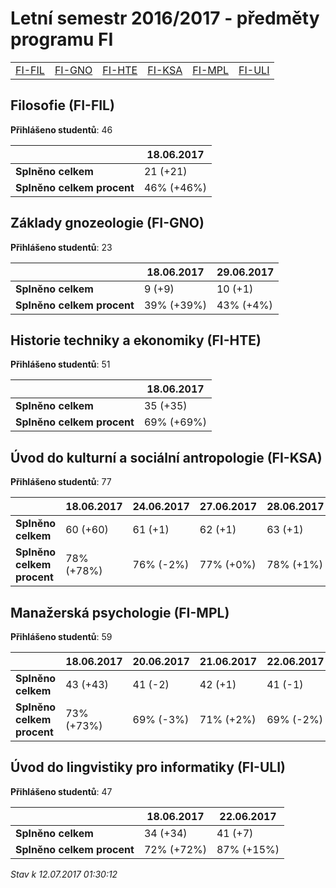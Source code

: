 # Letní semestr 2016/2017 - předměty programu FI


| | | | | | |
|-|-|-|-|-|-|
|[FI-FIL](#filosofie-fi-fil) | [FI-GNO](#základy-gnozeologie-fi-gno) | [FI-HTE](#historie-techniky-a-ekonomiky-fi-hte) | [FI-KSA](#úvod-do-kulturní-a-sociální-antropologie-fi-ksa) | [FI-MPL](#manažerská-psychologie-fi-mpl) | [FI-ULI](#úvod-do-lingvistiky-pro-informatiky-fi-uli)|

        

## Filosofie (FI-FIL)

**Přihlášeno studentů**: 46

|                          |18.06.2017|
|--------------------------|--------------------|
|**Splněno celkem**        |21 (+21)|
|**Splněno celkem procent**|46% (+46%)|

## Základy gnozeologie (FI-GNO)

**Přihlášeno studentů**: 23

|                          |18.06.2017|29.06.2017|
|--------------------------|--------------------|--------------------|
|**Splněno celkem**        |9 (+9)|10 (+1)|
|**Splněno celkem procent**|39% (+39%)|43% (+4%)|

## Historie techniky a ekonomiky (FI-HTE)

**Přihlášeno studentů**: 51

|                          |18.06.2017|
|--------------------------|--------------------|
|**Splněno celkem**        |35 (+35)|
|**Splněno celkem procent**|69% (+69%)|

## Úvod do kulturní a sociální antropologie (FI-KSA)

**Přihlášeno studentů**: 77

|                          |18.06.2017|24.06.2017|27.06.2017|28.06.2017|30.06.2017|
|--------------------------|--------------------|--------------------|--------------------|--------------------|--------------------|
|**Splněno celkem**        |60 (+60)|61 (+1)|62 (+1)|63 (+1)|64 (+1)|
|**Splněno celkem procent**|78% (+78%)|76% (-2%)|77% (+0%)|78% (+1%)|79% (+1%)|

## Manažerská psychologie (FI-MPL)

**Přihlášeno studentů**: 59

|                          |18.06.2017|20.06.2017|21.06.2017|22.06.2017|03.07.2017|
|--------------------------|--------------------|--------------------|--------------------|--------------------|--------------------|
|**Splněno celkem**        |43 (+43)|41 (-2)|42 (+1)|41 (-1)|42 (+1)|
|**Splněno celkem procent**|73% (+73%)|69% (-3%)|71% (+2%)|69% (-2%)|71% (+2%)|

## Úvod do lingvistiky pro informatiky (FI-ULI)

**Přihlášeno studentů**: 47

|                          |18.06.2017|22.06.2017|
|--------------------------|--------------------|--------------------|
|**Splněno celkem**        |34 (+34)|41 (+7)|
|**Splněno celkem procent**|72% (+72%)|87% (+15%)|



*Stav k 12.07.2017 01:30:12*
